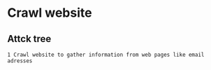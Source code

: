 # Crawl website

## Attck tree

```text
1 Crawl website to gather information from web pages like email adresses
```

